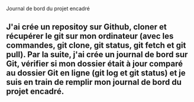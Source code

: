 Journal de bord du projet encadré
## J'ai crée un repositoy sur Github, cloner et récupérer le git sur mon ordinateur (avec les commandes, git clone, git status, git fetch et git pull). Par la suite, j'ai crée un journal de bord sur Git, vérifier si mon dossier était à jour comparé au dossier Git en ligne (git log et git status) et je suis en train de remplir mon journal de bord du projet encadré.
